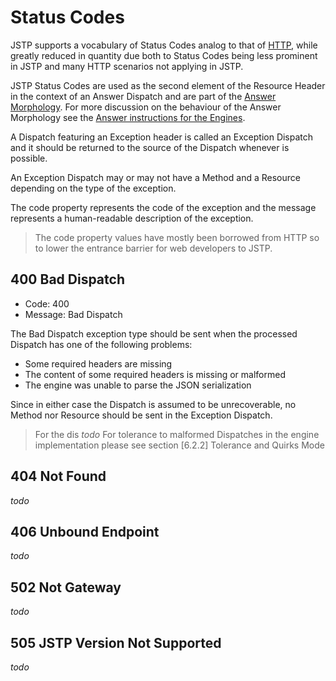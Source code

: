 Status Codes
============

JSTP supports a vocabulary of Status Codes analog to that of [HTTP](http://www.w3.org/Protocols/rfc2616/rfc2616-sec10.html), while greatly reduced in quantity due both to Status Codes being less prominent in JSTP and many HTTP scenarios not applying in JSTP.

JSTP Status Codes are used as the second element of the Resource Header in the context of an Answer Dispatch and are part of the [Answer Morphology](index.md#answer-morphology). For more discussion on the behaviour of the Answer Morphology see the [Answer instructions for the Engines](../engine.md#answer). 

A Dispatch featuring an Exception header is called an Exception Dispatch and it should be returned to the source of the Dispatch whenever is possible. 

An Exception Dispatch may or may not have a Method and a Resource depending on the type of the exception. 

The code property represents the code of the exception and the message represents a human-readable description of the exception.

> The code property values have mostly been borrowed from HTTP so to lower the entrance barrier for web developers to JSTP.

400 Bad Dispatch
----------------

- Code: 400
- Message: Bad Dispatch

The Bad Dispatch exception type should be sent when the processed Dispatch has one of the following problems:

- Some required headers are missing 
- The content of some required headers is missing or malformed
- The engine was unable to parse the JSON serialization

Since in either case the Dispatch is assumed to be unrecoverable, no Method nor Resource should be sent in the Exception Dispatch.

> For the dis _todo_
> For tolerance to malformed Dispatches in the engine implementation please see section [6.2.2] Tolerance and Quirks Mode

404 Not Found
-------------

_todo_ 

406 Unbound Endpoint
--------------------

_todo_

502 Not Gateway
---------------

_todo_

505 JSTP Version Not Supported
------------------------------

_todo_
